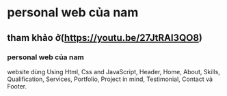 # personal web của nam
## tham khảo ở(https://youtu.be/27JtRAI3QO8)
### personal web của nam
website dùng Using Html, Css and JavaScript, Header, Home, About, Skills, Qualification, Services, Portfolio, Project in mind, Testimonial, Contact và Footer.


